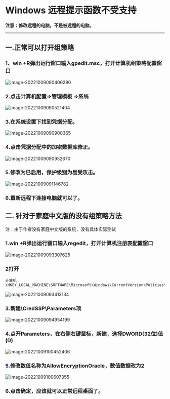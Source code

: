 # Windows 远程提示函数不受支持

**注意：修改远程的电脑，不是被远程的电脑。**

***

## 一.正常可以打开组策略

### 1、win +R弹出运行窗口输入gpedit.msc，打开计算机组策略配置窗口

![image-20221009090406280](https://pic.chjina.com/2022/10/9/1.png)

### 2.点击计算机配置=>管理模板 =>系统

![image-20221009090521404](https://pic.chjina.com/2022/10/9/2.png)

### 3.在系统设置下找到凭据分配。

![image-20221009090900365](https://pic.chjina.com/2022/10/9/03.png)

### 4.点击凭据分配中的加密数据库修正。

![image-20221009090952670](https://pic.chjina.com/2022/10/9/4.png)

### 5.修改为已启用，保护级别为易受攻击。

![image-20221009091146782](https://pic.chjina.com/2022/10/9/5.png)

### 6.重新远程下连接电脑就可以了。

## 二. 针对于家庭中文版的没有组策略方法

注：由于作者没有家庭中文版的系统，没有具体实际测试

### 1.win +R弹出运行窗口输入regedit，打开计算机注册表配置窗口

![image-20221009093307625](https://pic.chjina.com/2022/10/9/image-20221009093307625.png)

### 2打开

```
计算机\HKEY_LOCAL_MACHINE\SOFTWARE\Microsoft\Windows\CurrentVersion\Policies\System
```

![image-20221009093413134](https://pic.chjina.com/2022/10/9/image-20221009093413134.png)

### 3.新建\CredSSP\Parameters项

![image-20221009094954199](https://pic.chjina.com/2022/10/9/image-20221009094954199.png)

### 4.点开Parameters，在右侧右键鼠标，新建，选择DWORD(32位)值(D)

![image-20221009100452406](https://pic.chjina.com/2022/10/9/image-20221009100452406.png)

### 5.修改数值名称为AllowEncryptionOracle，数值数据改为2

![image-20221009100607355](https://pic.chjina.com/2022/10/9/image-20221009100607355.png)

### 6.点击确定，应该就可以正常远程桌面了。
